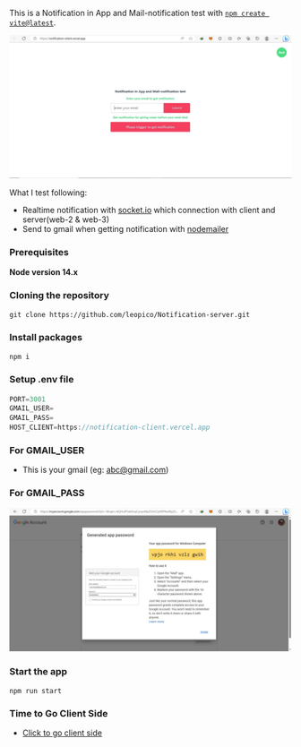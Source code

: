 This is a Notification in App and Mail-notification test with [`npm create vite@latest`](https://vitejs.dev/guide/).

![(Testing app)](./images/app.JPG)

What I test following:

- Realtime notification with [socket.io](https://socket.io/) which connection with client and server(web-2 & web-3)
- Send to gmail when getting notification with [nodemailer](https://nodemailer.com/about/)

### Prerequisites

**Node version 14.x**

### Cloning the repository

```shell
git clone https://github.com/leopico/Notification-server.git
```

### Install packages

```shell
npm i
```

### Setup .env file

```js
PORT=3001
GMAIL_USER=
GMAIL_PASS=
HOST_CLIENT=https://notification-client.vercel.app
```

### For GMAIL_USER

- This is your gmail (eg: abc@gmail.com)

### For GMAIL_PASS

![(Getting app password from your gmail's account)](./images/mail.JPG)

### Start the app

```shell
npm run start
```

### Time to Go Client Side

- [Click to go client side](https://notification-client.vercel.app/)
